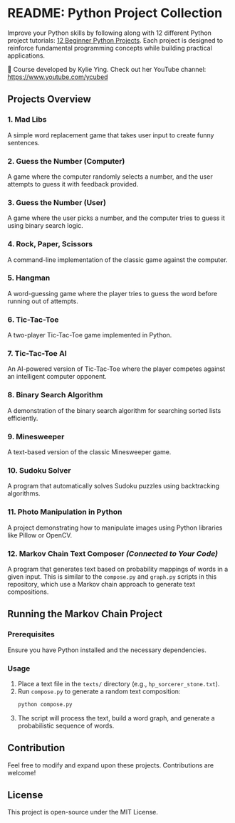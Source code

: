 # README: Python Project Collection

Improve your Python skills by following along with 12 different Python project tutorials: [12 Beginner Python Projects](https://youtu.be/8ext9G7xspg?feature=shared). Each project is designed to reinforce fundamental programming concepts while building practical applications.

🎥 Course developed by Kylie Ying. Check out her YouTube channel:    https://www.youtube.com/ycubed

## **Projects Overview**

### 1. Mad Libs
A simple word replacement game that takes user input to create funny sentences.

### 2. Guess the Number (Computer)
A game where the computer randomly selects a number, and the user attempts to guess it with feedback provided.

### 3. Guess the Number (User)
A game where the user picks a number, and the computer tries to guess it using binary search logic.

### 4. Rock, Paper, Scissors
A command-line implementation of the classic game against the computer.

### 5. Hangman
A word-guessing game where the player tries to guess the word before running out of attempts.

### 6. Tic-Tac-Toe
A two-player Tic-Tac-Toe game implemented in Python.

### 7. Tic-Tac-Toe AI
An AI-powered version of Tic-Tac-Toe where the player competes against an intelligent computer opponent.

### 8. Binary Search Algorithm
A demonstration of the binary search algorithm for searching sorted lists efficiently.

### 9. Minesweeper
A text-based version of the classic Minesweeper game.

### 10. Sudoku Solver
A program that automatically solves Sudoku puzzles using backtracking algorithms.

### 11. Photo Manipulation in Python
A project demonstrating how to manipulate images using Python libraries like Pillow or OpenCV.

### 12. Markov Chain Text Composer *(Connected to Your Code)*
A program that generates text based on probability mappings of words in a given input. This is similar to the `compose.py` and `graph.py` scripts in this repository, which use a Markov chain approach to generate text compositions.

## Running the Markov Chain Project

### Prerequisites
Ensure you have Python installed and the necessary dependencies.

### Usage
1. Place a text file in the `texts/` directory (e.g., `hp_sorcerer_stone.txt`).
2. Run `compose.py` to generate a random text composition:
   ```bash
   python compose.py
   ```
3. The script will process the text, build a word graph, and generate a probabilistic sequence of words.

## Contribution
Feel free to modify and expand upon these projects. Contributions are welcome!

## License
This project is open-source under the MIT License.



